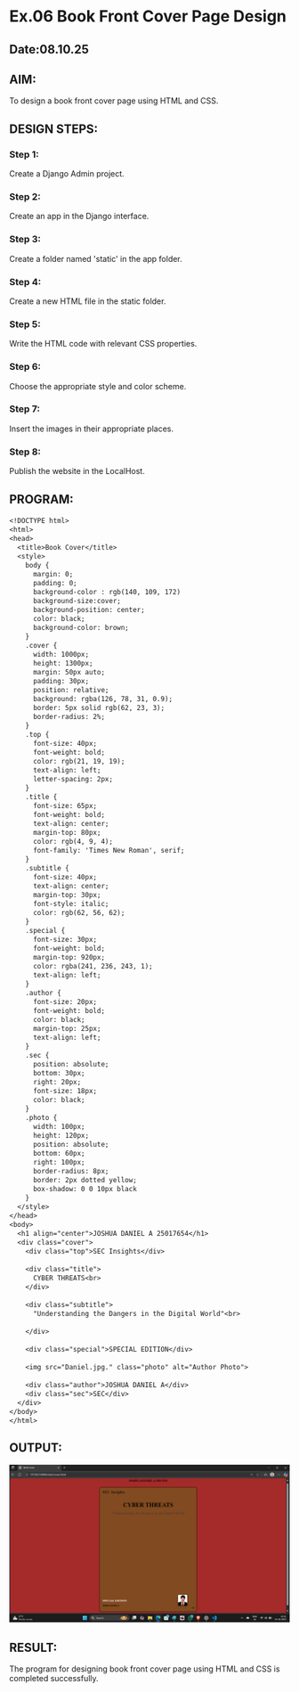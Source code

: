 # Ex.06 Book Front Cover Page Design
## Date:08.10.25

## AIM:
To design a book front cover page using HTML and CSS.

## DESIGN STEPS:

### Step 1:
Create a Django Admin project.

### Step 2:
Create an app in the Django interface.

### Step 3:
Create a folder named 'static' in the app folder.

### Step 4:
Create a new HTML file in the static folder.

### Step 5:
Write the HTML code with relevant CSS properties.

### Step 6:
Choose the appropriate style and color scheme.

### Step 7:
Insert the images in their appropriate places.

### Step 8:
Publish the website in the LocalHost.

## PROGRAM:
```
<!DOCTYPE html>
<html>
<head>
  <title>Book Cover</title>
  <style>
    body {
      margin: 0;
      padding: 0;
      background-color : rgb(140, 109, 172)
      background-size:cover;
      background-position: center;
      color: black;
      background-color: brown;
    }
    .cover {
      width: 1000px;
      height: 1300px;
      margin: 50px auto;
      padding: 30px;
      position: relative;
      background: rgba(126, 78, 31, 0.9); 
      border: 5px solid rgb(62, 23, 3); 
      border-radius: 2%;
    }
    .top {
      font-size: 40px;
      font-weight: bold;
      color: rgb(21, 19, 19);
      text-align: left;
      letter-spacing: 2px;
    }
    .title {
      font-size: 65px;
      font-weight: bold;
      text-align: center;
      margin-top: 80px;
      color: rgb(4, 9, 4);
      font-family: 'Times New Roman', serif;
    }
    .subtitle {
      font-size: 40px;
      text-align: center;
      margin-top: 30px;
      font-style: italic;
      color: rgb(62, 56, 62);
    }
    .special {
      font-size: 30px;
      font-weight: bold;
      margin-top: 920px;
      color: rgba(241, 236, 243, 1);
      text-align: left;
    }
    .author {
      font-size: 20px;
      font-weight: bold;
      color: black;
      margin-top: 25px;
      text-align: left;
    }
    .sec {
      position: absolute;
      bottom: 30px;
      right: 20px;
      font-size: 18px;
      color: black;
    }
    .photo {
      width: 100px;
      height: 120px;
      position: absolute;
      bottom: 60px;
      right: 100px;
      border-radius: 8px;
      border: 2px dotted yellow;
      box-shadow: 0 0 10px black
    }
  </style>
</head>
<body>
  <h1 align="center">JOSHUA DANIEL A 25017654</h1>
  <div class="cover">
    <div class="top">SEC Insights</div>
    
    <div class="title">
      CYBER THREATS<br>
    </div>
    
    <div class="subtitle">
      "Understanding the Dangers in the Digital World"<br> 
    
    </div>
    
    <div class="special">SPECIAL EDITION</div>
    
    <img src="Daniel.jpg." class="photo" alt="Author Photo">
    
    <div class="author">JOSHUA DANIEL A</div>
    <div class="sec">SEC</div>
  </div>
</body>
</html>
```


## OUTPUT:

![alt text](<Screenshot (82).png>)

## RESULT:
The program for designing book front cover page using HTML and CSS is completed successfully.
